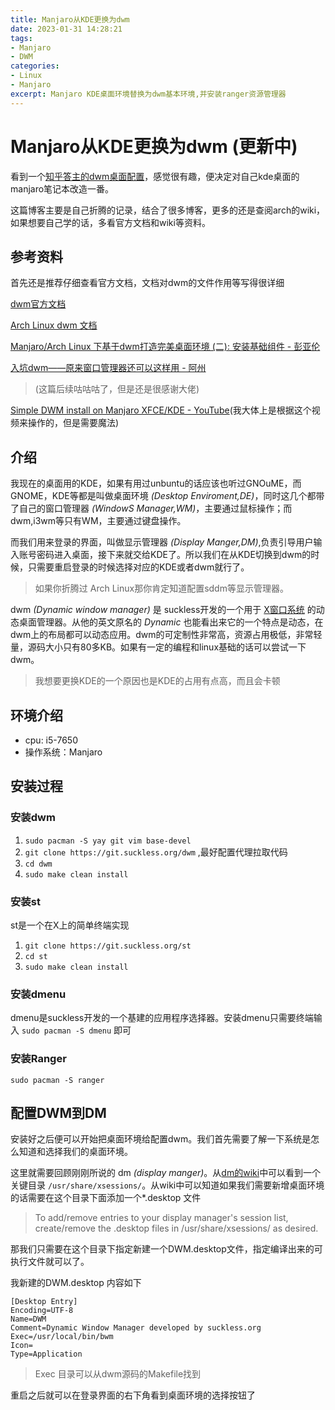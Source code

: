 ```yaml
---
title: Manjaro从KDE更换为dwm
date: 2023-01-31 14:28:21
tags:
- Manjaro
- DWM
categories: 
- Linux
- Manjaro
excerpt: Manjaro KDE桌面环境替换为dwm基本环境,并安装ranger资源管理器
---
```


# Manjaro从KDE更换为dwm (更新中)

看到一个[知乎答主的dwm桌面配置](https://www.zhihu.com/question/399967127/answer/1805622525)，感觉很有趣，便决定对自己kde桌面的manjaro笔记本改造一番。

这篇博客主要是自己折腾的记录，结合了很多博客，更多的还是查阅arch的wiki，如果想要自己学的话，多看官方文档和wiki等资料。

## 参考资料

首先还是推荐仔细查看官方文档，文档对dwm的文件作用等写得很详细

[dwm官方文档](https://dwm.suckless.org/)

[Arch Linux dwm 文档](https://wiki.archlinux.org/title/dwm)

[Manjaro/Arch Linux 下基于dwm打造完美桌面环境 (二): 安装基础组件 - 彭亚伦](https://zhuanlan.zhihu.com/p/395307199)

[入坑dwm——原来窗口管理器还可以这样用 - 阿州](https://zhuanlan.zhihu.com/p/183861786)

> (这篇后续咕咕咕了，但是还是很感谢大佬)

[Simple DWM install on Manjaro XFCE/KDE - YouTube](https://www.youtube.com/watch?v=dP8OKP-r1tw)(我大体上是根据这个视频来操作的，但是需要魔法)

## 介绍

我现在的桌面用的KDE，如果有用过unbuntu的话应该也听过GNOuME，而GNOME，KDE等都是叫做桌面环境 *(Desktop Enviroment,DE)*，同时这几个都带了自己的窗口管理器 *(WindowS Manager,WM)*，主要通过鼠标操作；而dwm,i3wm等只有WM，主要通过键盘操作。

而我们用来登录的界面，叫做显示管理器 *(Display Manger,DM)*,负责引导用户输入账号密码进入桌面，接下来就交给KDE了。所以我们在从KDE切换到dwm的时候，只需要重启登录的时候选择对应的KDE或者dwm就行了。

> 如果你折腾过 Arch Linux那你肯定知道配置sddm等显示管理器。

dwm *(Dynamic window manager)* 是 suckless开发的一个用于 [X窗口系统](https://www.cnblogs.com/youxia/p/linuxdesktop009.html#_label1) 的动态桌面管理器。从他的英文原名的 *Dynamic* 也能看出来它的一个特点是动态，在dwm上的布局都可以动态应用。dwm的可定制性非常高，资源占用极低，非常轻量，源码大小只有80多KB。如果有一定的编程和linux基础的话可以尝试一下dwm。

> 我想要更换KDE的一个原因也是KDE的占用有点高，而且会卡顿

## 环境介绍

* cpu: i5-7650
* 操作系统：Manjaro

## 安装过程

### 安装dwm

1. `sudo pacman -S yay git vim base-devel`
2. `git clone https://git.suckless.org/dwm` ,最好配置代理拉取代码
3. `cd dwm`
4. `sudo make clean install`

### 安装st

st是一个在X上的简单终端实现

1. `git clone https://git.suckless.org/st`
2. `cd st`
3. `sudo make clean install`

### 安装dmenu

dmenu是suckless开发的一个基建的应用程序选择器。安装dmenu只需要终端输入 `sudo pacman -S dmenu` 即可

### 安装Ranger

`sudo pacman -S ranger`

## 配置DWM到DM

安装好之后便可以开始把桌面环境给配置dwm。我们首先需要了解一下系统是怎么知道和选择我们的桌面环境。

这里就需要回顾刚刚所说的 dm *(display manger)*。从[dm的wiki](https://wiki.archlinux.org/title/Display_manager#Session_configuration)中可以看到一个关键目录 `/usr/share/xsessions/`。从wiki中可以知道如果我们需要新增桌面环境的话需要在这个目录下面添加一个*.desktop 文件

> To add/remove entries to your display manager's session list, create/remove the .desktop files in /usr/share/xsessions/ as desired.

那我们只需要在这个目录下指定新建一个DWM.desktop文件，指定编译出来的可执行文件就可以了。

我新建的DWM.desktop 内容如下

```shell
[Desktop Entry]
Encoding=UTF-8
Name=DWM
Comment=Dynamic Window Manager developed by suckless.org
Exec=/usr/local/bin/bwm
Icon=
Type=Application
```

> Exec 目录可以从dwm源码的Makefile找到

重启之后就可以在登录界面的右下角看到桌面环境的选择按钮了